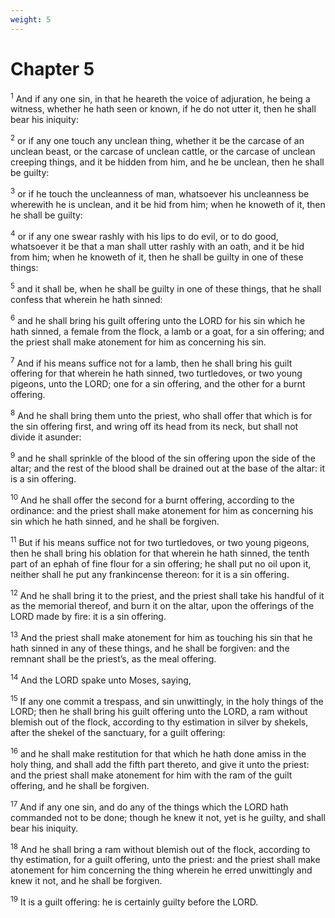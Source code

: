 ```yaml
---
weight: 5
---
```


# Chapter 5

<sup>1</sup> And if any one sin, in that he heareth the voice of adjuration, he being a witness, whether he hath seen or known, if he do not utter it, then he shall bear his iniquity: 

<sup>2</sup> or if any one touch any unclean thing, whether it be the carcase of an unclean beast, or the carcase of unclean cattle, or the carcase of unclean creeping things, and it be hidden from him, and he be unclean, then he shall be guilty: 

<sup>3</sup> or if he touch the uncleanness of man, whatsoever his uncleanness be wherewith he is unclean, and it be hid from him; when he knoweth of it, then he shall be guilty: 

<sup>4</sup> or if any one swear rashly with his lips to do evil, or to do good, whatsoever it be that a man shall utter rashly with an oath, and it be hid from him; when he knoweth of it, then he shall be guilty in one of these things: 

<sup>5</sup> and it shall be, when he shall be guilty in one of these things, that he shall confess that wherein he hath sinned: 

<sup>6</sup> and he shall bring his guilt offering unto the LORD for his sin which he hath sinned, a female from the flock, a lamb or a goat, for a sin offering; and the priest shall make atonement for him as concerning his sin. 

<sup>7</sup> And if his means suffice not for a lamb, then he shall bring his guilt offering for that wherein he hath sinned, two turtledoves, or two young pigeons, unto the LORD; one for a sin offering, and the other for a burnt offering. 

<sup>8</sup> And he shall bring them unto the priest, who shall offer that which is for the sin offering first, and wring off its head from its neck, but shall not divide it asunder: 

<sup>9</sup> and he shall sprinkle of the blood of the sin offering upon the side of the altar; and the rest of the blood shall be drained out at the base of the altar: it is a sin offering. 

<sup>10</sup> And he shall offer the second for a burnt offering, according to the ordinance: and the priest shall make atonement for him as concerning his sin which he hath sinned, and he shall be forgiven. 

<sup>11</sup> But if his means suffice not for two turtledoves, or two young pigeons, then he shall bring his oblation for that wherein he hath sinned, the tenth part of an ephah of fine flour for a sin offering; he shall put no oil upon it, neither shall he put any frankincense thereon: for it is a sin offering. 

<sup>12</sup> And he shall bring it to the priest, and the priest shall take his handful of it as the memorial thereof, and burn it on the altar, upon the offerings of the LORD made by fire: it is a sin offering. 

<sup>13</sup> And the priest shall make atonement for him as touching his sin that he hath sinned in any of these things, and he shall be forgiven: and the remnant shall be the priest’s, as the meal offering. 

<sup>14</sup> And the LORD spake unto Moses, saying, 

<sup>15</sup> If any one commit a trespass, and sin unwittingly, in the holy things of the LORD; then he shall bring his guilt offering unto the LORD, a ram without blemish out of the flock, according to thy estimation in silver by shekels, after the shekel of the sanctuary, for a guilt offering: 

<sup>16</sup> and he shall make restitution for that which he hath done amiss in the holy thing, and shall add the fifth part thereto, and give it unto the priest: and the priest shall make atonement for him with the ram of the guilt offering, and he shall be forgiven. 

<sup>17</sup> And if any one sin, and do any of the things which the LORD hath commanded not to be done; though he knew it not, yet is he guilty, and shall bear his iniquity. 

<sup>18</sup> And he shall bring a ram without blemish out of the flock, according to thy estimation, for a guilt offering, unto the priest: and the priest shall make atonement for him concerning the thing wherein he erred unwittingly and knew it not, and he shall be forgiven. 

<sup>19</sup> It is a guilt offering: he is certainly guilty before the LORD. 



